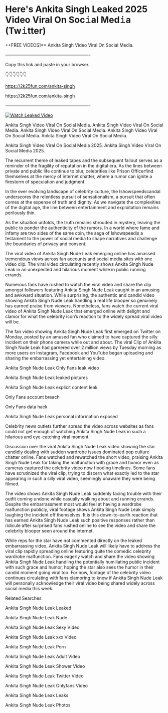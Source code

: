 # Here's Ankita Singh Leaked 2025 Video Viral On Soc𝚒al Med𝚒a (Tw𝚒tter)

++FREE VIDEOS]** Ankita Singh Video Viral On Social Media.

———————————————————-

Copy this link and paste in your browser.

👇👇👇👇👇👇

https://2k25fun.com/ankita-singh

https://2k25fun.com/ankita-singh

———————————————————-

[![Watch Leaked Video](https://miro.medium.com/v2/resize:fit:828/format:webp/1*cilzJN44JGOrTw9NJCrNHA.gif "Watch Leaked Video")](https://2k25fun.com/ankita-singh)

Ankita Singh Video Viral On Social Media. Ankita Singh Video Viral On Social Media. Ankita Singh Video Viral On Social Media. Ankita Singh Video Viral On Social Media. Ankita Singh Video Viral On Social Media.

Ankita Singh Video Viral On Social Media 2025. Ankita Singh Video Viral On Social Media 2025.

The recurrent theme of leaked tapes and the subsequent fallout serves as a reminder of the fragility of reputation in the digital era. As the lines between private and public life continue to blur, celebrities like Prison Officerfind themselves at the mercy of internet chatter, where a rumor can ignite a firestorm of speculation and judgment.

In the ever evolving landscape of celebrity culture, the Ishowspeedscandal underscores the relentless pursuit of sensationalism, a pursuit that often comes at the expense of truth and dignity. As we navigate the complexities of the digital age, the line between entertainment and exploitation remains perilously thin.

As the situation unfolds, the truth remains shrouded in mystery, leaving the public to ponder the authenticity of the rumors. In a world where fame and infamy are two sides of the same coin, the saga of Ishowspeedis a testament to the power of social media to shape narratives and challenge the boundaries of privacy and consent.

The viral video of Ankita Singh Nude Leak emerging online has amassed tremendous views across fan accounts and social media sites with one video clip. The viral video circulating recently shows Ankita Singh Nude Leak in an unexpected and hilarious moment while in public running errands.

Numerous fans have rushed to watch the viral video and share the clip amongst followers featuring Ankita Singh Nude Leak caught in an amusing and awkward situation. While surprising, the authentic and candid video showing Ankita Singh Nude Leak handling a real life blooper so genuinely has earned praise from viewers. Nonetheless, fans watch the current viral video of Ankita Singh Nude Leak that emerged online with delight and clamor for what the celebrity icon’s reaction to the widely spread viral video will be.

The fan video showing Ankita Singh Nude Leak first emerged on Twitter on Monday, posted by an amused fan who claimed to have captured the silly incident on their phone camera while out and about. The viral Clip of Ankita Singh Nude Leak had garnered over 2 million views by Tuesday morning as more users on Instagram, Facebook and YouTube began uploading and sharing the embarrassing yet entertaining video.

Ankita Singh Nude Leak Only Fans leak video

Ankita Singh Nude Leak leaked pictures

Ankita Singh Nude Leak explicit content leak

Only Fans account breach

Only Fans data hack

Ankita Singh Nude Leak personal information exposed

Celebrity news outlets further spread the video across websites as fans could not get enough of watching Ankita Singh Nude Leak in such a hilarious and eye-catching viral moment.

Discussion over the viral Ankita Singh Nude Leak video showing the star candidly dealing with sudden wardrobe issues dominated pop culture chatter online. Fans watched and rewatched the short video, praising Ankita Singh Nude Leak for taking the malfunction with grace and humor even as cameras captured the celebrity video now flooding timelines. Some fans have scrutinized the viral clip, trying to discern what exactly led to the star appearing in such a silly viral video, seemingly unaware they were being filmed.

The video shows Ankita Singh Nude Leak suddenly facing trouble with their outfit coming undone while casually walking about and running errands. Despite the embarrassment most would feel at having a wardrobe malfunction publicly, viral footage shows Ankita Singh Nude Leak simply laughing the incident off themselves. It is this down-to-earth reaction that has earned Ankita Singh Nude Leak such positive responses rather than ridicule after surprised fans rushed online to see the video and share the celebrity blooper seen around the internet.

While reps for the star have not commented directly on the leaked embarrassing video, Ankita Singh Nude Leak will likely have to address the viral clip rapidly spreading online featuring quite the comedic celebrity wardrobe malfunction. Fans eagerly watch and share the video showing Ankita Singh Nude Leak handling the potentially humiliating public incident with such grace and humor, hoping the star also sees the humor in their candid moment going viral too. For now, footage of the celebrity video continues circulating with fans clamoring to know if Ankita Singh Nude Leak will personally acknowledge their viral video being shared widely across social media this week.

Related Searches

Ankita Singh Nude Leak Leaked

Ankita Singh Nude Leak Nude

Ankita Singh Nude Leak Sexy Video

Ankita Singh Nude Leak xxx Video

Ankita Singh Nude Leak Porn

Ankita Singh Nude Leak Adult Video

Ankita Singh Nude Leak Shower Video

Ankita Singh Nude Leak Twitter Video

Ankita Singh Nude Leak Onlyfans Video

Ankita Singh Nude Leak Leaks

Ankita Singh Nude Leak Photos